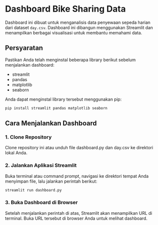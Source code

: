 # Dashboard Bike Sharing Data

Dashboard ini dibuat untuk menganalisis data penyewaan sepeda harian dari dataset `day.csv`. Dashboard ini dibangun menggunakan Streamlit dan menampilkan berbagai visualisasi untuk membantu memahami data.

## Persyaratan

Pastikan Anda telah menginstal beberapa library berikut sebelum menjalankan dashboard:

- streamlit
- pandas
- matplotlib
- seaborn

Anda dapat menginstal library tersebut menggunakan pip:

```bash
pip install streamlit pandas matplotlib seaborn
```

## Cara Menjalankan Dashboard

### 1. Clone Repository
Clone repository ini atau unduh file dashboard.py dan day.csv ke direktori lokal Anda.

### 2. Jalankan Aplikasi Streamlit
Buka terminal atau command prompt, navigasi ke direktori tempat Anda menyimpan file, lalu jalankan perintah berikut:
```bash
streamlit run dashboard.py
```

### 3. Buka Dashboard di Browser
Setelah menjalankan perintah di atas, Streamlit akan menampilkan URL di terminal. Buka URL tersebut di browser Anda untuk melihat dashboard.